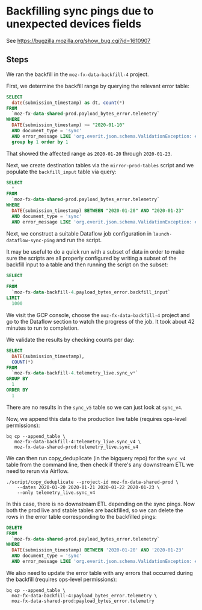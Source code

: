 # Backfilling sync pings due to unexpected devices fields

See https://bugzilla.mozilla.org/show_bug.cgi?id=1610907

## Steps

We ran the backfill in the `moz-fx-data-backfill-4` project. 

First, we determine the backfill range by querying the relevant error table:

```sql
SELECT
  date(submission_timestamp) as dt, count(*)
FROM
  `moz-fx-data-shared-prod.payload_bytes_error.telemetry`
WHERE
  DATE(submission_timestamp) >= "2020-01-10"
  AND document_type = 'sync'
  AND error_message LIKE 'org.everit.json.schema.ValidationException: #/payload/devices/%: extraneous key % is not permitted'
  group by 1 order by 1
```

That showed the affected range as `2020-01-20` through `2020-01-23`.

Next, we create destination tables via the `mirror-prod-tables` script and
we populate the `backfill_input` table via query:

```sql
SELECT
  *
FROM
  `moz-fx-data-shared-prod.payload_bytes_error.telemetry`
WHERE
  DATE(submission_timestamp) BETWEEN "2020-01-20" AND "2020-01-23"
  AND document_type = 'sync'
  AND error_message LIKE 'org.everit.json.schema.ValidationException: #/payload/devices/%: extraneous key % is not permitted'
```

Next, we construct a suitable Dataflow job configuration in
`launch-dataflow-sync-ping` and run the script.

It may be useful to do a quick run with a subset of data in order to make
sure the scripts are all properly configured by writing a subset of the backfill
input to a table and then running the script on the subset:

```sql
SELECT
  *
FROM
  `moz-fx-data-backfill-4.payload_bytes_error.backfill_input`
LIMIT
  1000
```

We visit the GCP console, choose the `moz-fx-data-backfill-4` project
and go to the Dataflow section to watch the progress of the job.
It took about 42 minutes to run to completion.

We validate the results by checking counts per day:

```sql
SELECT
  DATE(submission_timestamp),
  COUNT(*)
FROM
  `moz-fx-data-backfill-4.telemetry_live.sync_v*`
GROUP BY
  1
ORDER BY
  1
```

There are no results in the `sync_v5` table so we can just look at `sync_v4`.

Now, we append this data to the production live table
(requires ops-level permissions):

```
bq cp --append_table \
   moz-fx-data-backfill-4:telemetry_live.sync_v4 \
   moz-fx-data-shared-prod:telemetry_live.sync_v4
```
 
We can then run copy_deduplicate (in the bigquery repo)
for the `sync_v4` table from the command line, then check if
there's any downstream ETL we need to rerun via Airflow.

```
./script/copy_deduplicate --project-id moz-fx-data-shared-prod \
    --dates 2020-01-20 2020-01-21 2020-01-22 2020-01-23 \
    --only telemetry_live.sync_v4
```

In this case, there is no downstream ETL depending on the sync pings.
Now both the prod live and stable tables are backfilled, so we can delete
the rows in the error table corresponding to the backfilled pings:

```sql
DELETE
FROM
  `moz-fx-data-shared-prod.payload_bytes_error.telemetry`
WHERE
  DATE(submission_timestamp) BETWEEN '2020-01-20' AND '2020-01-23'
  AND document_type = 'sync'
  AND error_message LIKE 'org.everit.json.schema.ValidationException: #/payload/devices/%: extraneous key % is not permitted'
```

We also need to update the error table with any errors that occurred during
the backfill (requires ops-level permissions):

```
bq cp --append_table \
  moz-fx-data-backfill-4:payload_bytes_error.telemetry \
  moz-fx-data-shared-prod:payload_bytes_error.telemetry
```
